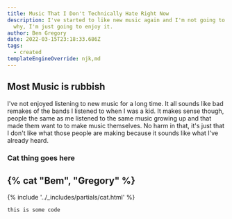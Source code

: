 ```yaml
---
title: Music That I Don't Technically Hate Right Now
description: I've started to like new music again and I'm not going to question
  why, I'm just going to enjoy it.
author: Ben Gregory
date: 2022-03-15T23:18:33.686Z
tags:
  - created
templateEngineOverride: njk,md
---
```





## Most Music is rubbish

I've not enjoyed listening to new music for a long time. It all sounds like bad remakes of the bands I listened to when I was a kid. It makes sense though, people the same as me listened to the same music growing up and that made them want to to make music themselves. No harm in that, it's just that I don't like what those people are making because it sounds like what I've already heard.


### Cat thing goes here

## {% cat "Bem", "Gregory" %}

{% include '../_includes/partials/cat.html' %}

```
this is some code
```